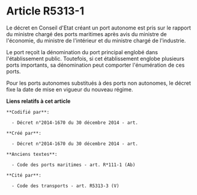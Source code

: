 # Article R5313-1

Le décret en Conseil d'Etat créant un port autonome est pris sur le rapport du ministre chargé des ports maritimes après avis
du ministre de l'économie, du ministre de l'intérieur et du ministre chargé de l'industrie.

Le port reçoit la dénomination du port principal englobé dans l'établissement public. Toutefois, si cet établissement englobe
plusieurs ports importants, sa dénomination peut comporter l'énumération de ces ports.

Pour les ports autonomes substitués à des ports non autonomes, le décret fixe la date de mise en vigueur du nouveau régime.

**Liens relatifs à cet article**

	**Codifié par**:

	  - Décret n°2014-1670 du 30 décembre 2014 - art.

	**Créé par**:

	  - Décret n°2014-1670 du 30 décembre 2014 - art.

	**Anciens textes**:

	  - Code des ports maritimes - art. R*111-1 (Ab)

	**Cité par**:

	  - Code des transports - art. R5313-3 (V)
